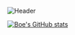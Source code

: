 ![Header](./your-header-image-name.png)

[![Boe's GitHub stats](https://github-readme-stats.vercel.app/api?username=boezzz)](https://github.com/anuraghazra/github-readme-stats)
<!--
**boezzz/boezzz** is a ✨ _special_ ✨ repository because its `README.md` (this file) appears on your GitHub profile.

Here are some ideas to get you started:

- 🔭 I’m currently working on ...
- 🌱 I’m currently learning ...
- 👯 I’m looking to collaborate on ...
- 🤔 I’m looking for help with ...
- 💬 Ask me about ...
- 📫 How to reach me: ...
- 😄 Pronouns: ...
- ⚡ Fun fact: ...
-->

